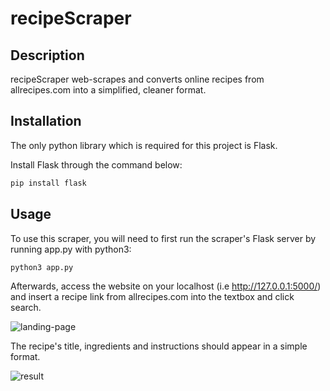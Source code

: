 # recipeScraper

## Description

recipeScraper web-scrapes and converts online recipes from allrecipes.com into a simplified, cleaner format.

## Installation

The only python library which is required for this project is Flask.

Install Flask through the command below:

```bash
pip install flask
```

## Usage

To use this scraper, you will need to first run the scraper's Flask server by running app.py with python3:

```bash
python3 app.py
```

Afterwards, access the website on your localhost (i.e http://127.0.0.1:5000/) and insert a recipe link from allrecipes.com into the textbox and click search.

![landing-page](https://i.imgur.com/nCd3MG1.png)

The recipe's title, ingredients and instructions should appear in a simple format.

![result](https://i.imgur.com/Htyubxf.png)

